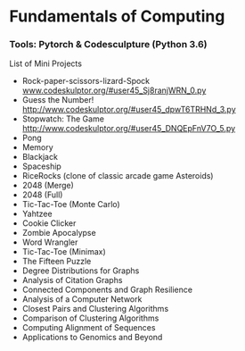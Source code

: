 # Fundamentals of Computing
### Tools: Pytorch & Codesculpture (Python 3.6)

List of Mini Projects

*   Rock-paper-scissors-lizard-Spock www.codeskulptor.org/#user45_Sj8ranjWRN_0.py
*   Guess the Number! http://www.codeskulptor.org/#user45_dpwT6TRHNd_3.py
*   Stopwatch: The Game http://www.codeskulptor.org/#user45_DNQEpFnV7O_5.py
*   Pong
*   Memory
*   Blackjack
*   Spaceship
*   RiceRocks (clone of classic arcade game Asteroids)
*   2048 (Merge)
*   2048 (Full)
*   Tic-Tac-Toe (Monte Carlo)
*   Yahtzee
*   Cookie Clicker
*   Zombie Apocalypse
*   Word Wrangler
*   Tic-Tac-Toe (Minimax)
*   The Fifteen Puzzle
*   Degree Distributions for Graphs
*   Analysis of Citation Graphs
*   Connected Components and Graph Resilience
*   Analysis of a Computer Network
*   Closest Pairs and Clustering Algorithms
*   Comparison of Clustering Algorithms
*   Computing Alignment of Sequences
*   Applications to Genomics and Beyond
